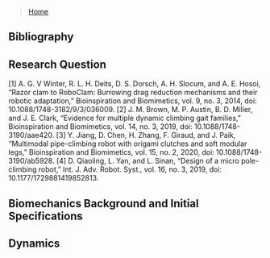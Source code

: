 >[Home](index.md)

## Bibliography

## Research Question
[1] A. G. V Winter, R. L. H. Deits, D. S. Dorsch, A. H. Slocum, and A. E. Hosoi, “Razor clam to RoboClam: Burrowing drag reduction mechanisms and their robotic adaptation,” Bioinspiration and Biomimetics, vol. 9, no. 3, 2014, doi: 10.1088/1748-3182/9/3/036009.
[2] J. M. Brown, M. P. Austin, B. D. Miller, and J. E. Clark, “Evidence for multiple dynamic climbing gait families,” Bioinspiration and Biomimetics, vol. 14, no. 3, 2019, doi: 10.1088/1748-3190/aae420.
[3] Y. Jiang, D. Chen, H. Zhang, F. Giraud, and J. Paik, “Multimodal pipe-climbing robot with origami clutches and soft modular legs,” Bioinspiration and Biomimetics, vol. 15, no. 2, 2020, doi: 10.1088/1748-3190/ab5928.
[4] D. Qiaoling, L. Yan, and L. Sinan, “Design of a micro pole-climbing robot,” Int. J. Adv. Robot. Syst., vol. 16, no. 3, 2019, doi: 10.1177/1729881419852813.

## Biomechanics Background and Initial Specifications


## Dynamics





